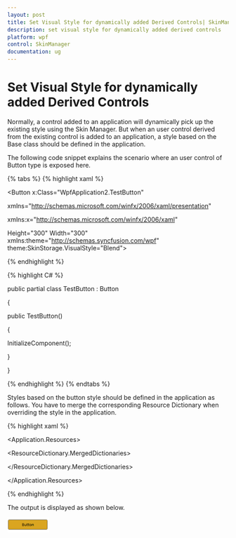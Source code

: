 ```yaml
---
layout: post
title: Set Visual Style for dynamically added Derived Controls| SkinManager | Wpf | Syncfusion
description: set visual style for dynamically added derived controls
platform: wpf
control: SkinManager
documentation: ug
---
```


# Set Visual Style for dynamically added Derived Controls

Normally, a control added to an application will dynamically pick up the existing style using the Skin Manager. But when an user control derived from the existing control is added to an application, a style based on the Base class should be defined in the application. 

The following code snippet explains the scenario where an user control of Button type is exposed here.


{% tabs %}
{% highlight xaml %}



<Button x:Class="WpfApplication2.TestButton"

xmlns="http://schemas.microsoft.com/winfx/2006/xaml/presentation"

xmlns:x="http://schemas.microsoft.com/winfx/2006/xaml" 

Height="300" Width="300" xmlns:theme="http://schemas.syncfusion.com/wpf" theme:SkinStorage.VisualStyle="Blend">  

</Button>


{% endhighlight %}


{% highlight C# %}



public partial class TestButton : Button

{

public TestButton()

{

InitializeComponent();

}

}


{% endhighlight %}
{% endtabs %}

Styles based on the button style should be defined in the application as follows. You have to merge the corresponding Resource Dictionary when overriding the style in the application.



{% highlight xaml %}



<Application.Resources>

<ResourceDictionary>

<ResourceDictionary.MergedDictionaries>

<ResourceDictionary Source="/Syncfusion.Shared.WPF;component/SkinManager/BlendStyle.xaml"/>

</ResourceDictionary.MergedDictionaries>        

<Style TargetType="local:TestButton" BasedOn="{StaticResource BlendButtonStyle}">

<Setter Property="Background" Value="GoldenRod"/>

</Style>

</ResourceDictionary>

</Application.Resources>


{% endhighlight %}


The output is displayed as shown below.


![](Set-Visual-Style-for-dynamically-added-Derived-Controls_images/Set-Visual-Style-for-dynamically-added-Derived-Controls_img1.png)





